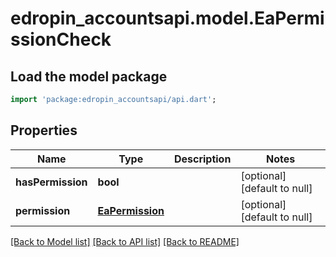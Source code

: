 # edropin_accountsapi.model.EaPermissionCheck

## Load the model package
```dart
import 'package:edropin_accountsapi/api.dart';
```

## Properties
Name | Type | Description | Notes
------------ | ------------- | ------------- | -------------
**hasPermission** | **bool** |  | [optional] [default to null]
**permission** | [**EaPermission**](EaPermission.md) |  | [optional] [default to null]

[[Back to Model list]](../README.md#documentation-for-models) [[Back to API list]](../README.md#documentation-for-api-endpoints) [[Back to README]](../README.md)


